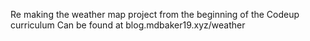 Re making the weather map project from the beginning of the Codeup curriculum 
Can be found at blog.mdbaker19.xyz/weather
